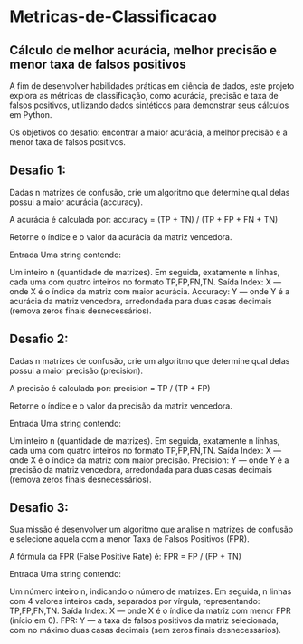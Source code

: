 # Metricas-de-Classificacao
## Cálculo de melhor acurácia, melhor precisão e menor taxa de falsos positivos

A fim de desenvolver habilidades práticas em ciência de dados, este projeto explora as métricas de classificação, como acurácia, precisão e taxa de falsos positivos, utilizando dados sintéticos para demonstrar seus cálculos em Python.

Os objetivos do desafio: encontrar a maior acurácia, a melhor precisão e a menor taxa de falsos positivos.

## Desafio 1:
Dadas n matrizes de confusão, crie um algoritmo que determine qual delas possui a maior acurácia (accuracy).

A acurácia é calculada por: accuracy = (TP + TN) / (TP + FP + FN + TN)

Retorne o índice e o valor da acurácia da matriz vencedora.

Entrada
Uma string contendo:

Um inteiro n (quantidade de matrizes).
Em seguida, exatamente n linhas, cada uma com quatro inteiros no formato TP,FP,FN,TN.
Saída
Index: X — onde X é o índice da matriz com maior acurácia.
Accuracy: Y — onde Y é a acurácia da matriz vencedora, arredondada para duas casas decimais (remova zeros finais desnecessários).

## Desafio 2:
Dadas n matrizes de confusão, crie um algoritmo que determine qual delas possui a maior precisão (precision).

A precisão é calculada por: precision = TP / (TP + FP)

Retorne o índice e o valor da precisão da matriz vencedora.

Entrada
Uma string contendo:

Um inteiro n (quantidade de matrizes).
Em seguida, exatamente n linhas, cada uma com quatro inteiros no formato TP,FP,FN,TN.
Saída
Index: X — onde X é o índice da matriz com maior precisão.
Precision: Y — onde Y é a precisão da matriz vencedora, arredondada para duas casas decimais (remova zeros finais desnecessários).

## Desafio 3:
Sua missão é desenvolver um algoritmo que analise n matrizes de confusão e selecione aquela com a menor Taxa de Falsos Positivos (FPR).

A fórmula da FPR (False Positive Rate) é: FPR = FP / (FP + TN)

Entrada
Uma string contendo:

Um número inteiro n, indicando o número de matrizes.
Em seguida, n linhas com 4 valores inteiros cada, separados por vírgula, representando: TP,FP,FN,TN.
Saída
Index: X — onde X é o índice da matriz com menor FPR (início em 0).
FPR: Y — a taxa de falsos positivos da matriz selecionada, com no máximo duas casas decimais (sem zeros finais desnecessários).
